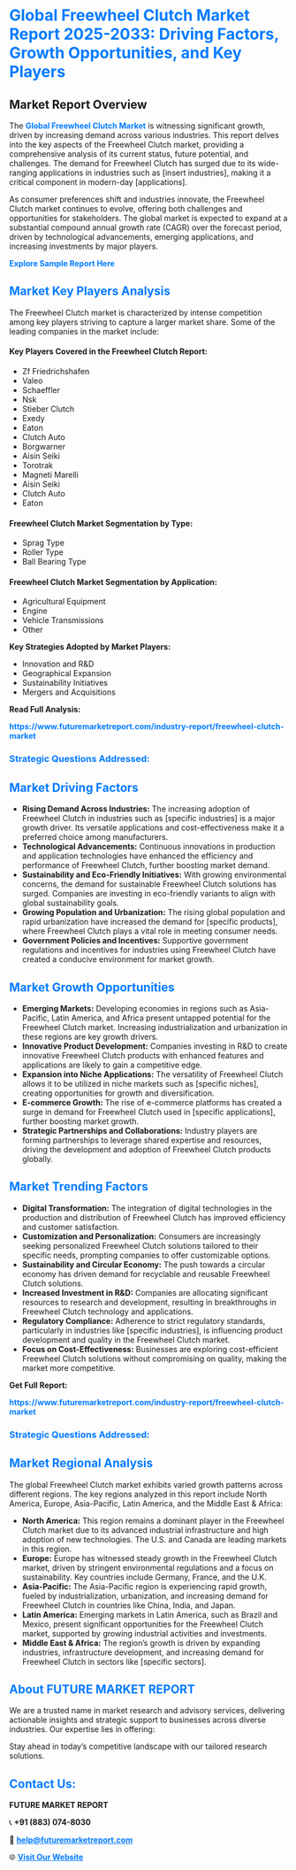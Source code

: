 <h1 style="color: #007BFF;">Global Freewheel Clutch Market Report 2025-2033: Driving Factors, Growth Opportunities, and Key Players</h1>

<section id="overview">
<h2>Market Report Overview</h2>
<p>The <a href="https://www.futuremarketreport.com/industry-report/freewheel-clutch-market" style="color: #007BFF; text-decoration: none;"><strong>Global Freewheel Clutch Market</strong></a> is witnessing significant growth, driven by increasing demand across various industries. This report delves into the key aspects of the Freewheel Clutch market, providing a comprehensive analysis of its current status, future potential, and challenges. The demand for Freewheel Clutch has surged due to its wide-ranging applications in industries such as [insert industries], making it a critical component in modern-day [applications].</p>
<p>As consumer preferences shift and industries innovate, the Freewheel Clutch market continues to evolve, offering both challenges and opportunities for stakeholders. The global market is expected to expand at a substantial compound annual growth rate (CAGR) over the forecast period, driven by technological advancements, emerging applications, and increasing investments by major players.</p>
</section>

<section id="overview">
<p><a href="https://www.futuremarketreport.com/request-sample/reportId=61685" style="color: #007BFF; text-decoration: none;"><strong>Explore Sample Report Here</strong></a></p>
</section>

<section id="key-players">
<h2 style="color: #007BFF;">Market Key Players Analysis</h2>
<p>The Freewheel Clutch market is characterized by intense competition among key players striving to capture a larger market share. Some of the leading companies in the market include:</p>
<h4>Key Players Covered in the Freewheel Clutch Report:</h4>
<ul><li>Zf Friedrichshafen</li><li>Valeo</li><li>Schaeffler</li><li>Nsk</li><li>Stieber Clutch</li><li>Exedy</li><li>Eaton</li><li>Clutch Auto</li><li>Borgwarner</li><li>Aisin Seiki</li><li>Torotrak</li><li>Magneti Marelli</li><li>Aisin Seiki</li><li>Clutch Auto</li><li>Eaton</li></ul>
<h4>Freewheel Clutch Market Segmentation by Type:</h4>
<ul><li>Sprag Type</li><li>Roller Type</li><li>Ball Bearing Type</li></ul>

<h4>Freewheel Clutch Market Segmentation by Application:</h4>
<ul><li>Agricultural Equipment</li><li>Engine</li><li>Vehicle Transmissions</li><li>Other</li></ul>
<p><strong>Key Strategies Adopted by Market Players:</strong></p>
<ul>
<li>Innovation and R&D</li>
<li>Geographical Expansion</li>
<li>Sustainability Initiatives</li>
<li>Mergers and Acquisitions</li>
</ul>
</section>

<section>
<p><strong>Read Full Analysis: </strong></p><a href="https://www.futuremarketreport.com/industry-report/freewheel-clutch-market" style="color: #007BFF; text-decoration: none;"><strong>https://www.futuremarketreport.com/industry-report/freewheel-clutch-market</strong></a>
<h3 style="color: #007BFF;">Strategic Questions Addressed:</h3>
</section>

<section id="driving-factors">
<h2 style="color: #007BFF;">Market Driving Factors</h2>
<ul>
<li><strong>Rising Demand Across Industries:</strong> The increasing adoption of Freewheel Clutch in industries such as [specific industries] is a major growth driver. Its versatile applications and cost-effectiveness make it a preferred choice among manufacturers.</li>
<li><strong>Technological Advancements:</strong> Continuous innovations in production and application technologies have enhanced the efficiency and performance of Freewheel Clutch, further boosting market demand.</li>
<li><strong>Sustainability and Eco-Friendly Initiatives:</strong> With growing environmental concerns, the demand for sustainable Freewheel Clutch solutions has surged. Companies are investing in eco-friendly variants to align with global sustainability goals.</li>
<li><strong>Growing Population and Urbanization:</strong> The rising global population and rapid urbanization have increased the demand for [specific products], where Freewheel Clutch plays a vital role in meeting consumer needs.</li>
<li><strong>Government Policies and Incentives:</strong> Supportive government regulations and incentives for industries using Freewheel Clutch have created a conducive environment for market growth.</li>
</ul>
</section>

<section id="growth-opportunities">
<h2 style="color: #007BFF;">Market Growth Opportunities</h2>
<ul>
<li><strong>Emerging Markets:</strong> Developing economies in regions such as Asia-Pacific, Latin America, and Africa present untapped potential for the Freewheel Clutch market. Increasing industrialization and urbanization in these regions are key growth drivers.</li>
<li><strong>Innovative Product Development:</strong> Companies investing in R&D to create innovative Freewheel Clutch products with enhanced features and applications are likely to gain a competitive edge.</li>
<li><strong>Expansion into Niche Applications:</strong> The versatility of Freewheel Clutch allows it to be utilized in niche markets such as [specific niches], creating opportunities for growth and diversification.</li>
<li><strong>E-commerce Growth:</strong> The rise of e-commerce platforms has created a surge in demand for Freewheel Clutch used in [specific applications], further boosting market growth.</li>
<li><strong>Strategic Partnerships and Collaborations:</strong> Industry players are forming partnerships to leverage shared expertise and resources, driving the development and adoption of Freewheel Clutch products globally.</li>
</ul>
</section>

<section id="trending-factors">
<h2 style="color: #007BFF;">Market Trending Factors</h2>
<ul>
<li><strong>Digital Transformation:</strong> The integration of digital technologies in the production and distribution of Freewheel Clutch has improved efficiency and customer satisfaction.</li>
<li><strong>Customization and Personalization:</strong> Consumers are increasingly seeking personalized Freewheel Clutch solutions tailored to their specific needs, prompting companies to offer customizable options.</li>
<li><strong>Sustainability and Circular Economy:</strong> The push towards a circular economy has driven demand for recyclable and reusable Freewheel Clutch solutions.</li>
<li><strong>Increased Investment in R&D:</strong> Companies are allocating significant resources to research and development, resulting in breakthroughs in Freewheel Clutch technology and applications.</li>
<li><strong>Regulatory Compliance:</strong> Adherence to strict regulatory standards, particularly in industries like [specific industries], is influencing product development and quality in the Freewheel Clutch market.</li>
<li><strong>Focus on Cost-Effectiveness:</strong> Businesses are exploring cost-efficient Freewheel Clutch solutions without compromising on quality, making the market more competitive.</li>
</ul>
</section>

<section>
<p><strong>Get Full Report: </strong></p><a href="https://www.futuremarketreport.com/industry-report/freewheel-clutch-market" style="color: #007BFF; text-decoration: none;"><strong>https://www.futuremarketreport.com/industry-report/freewheel-clutch-market</strong></a>
<h3 style="color: #007BFF;">Strategic Questions Addressed:</h3>
</section>


<section id="regional-analysis">
<h2 style="color: #007BFF;">Market Regional Analysis</h2>
<p>The global Freewheel Clutch market exhibits varied growth patterns across different regions. The key regions analyzed in this report include North America, Europe, Asia-Pacific, Latin America, and the Middle East & Africa:</p>
<ul>
<li><strong>North America:</strong> This region remains a dominant player in the Freewheel Clutch market due to its advanced industrial infrastructure and high adoption of new technologies. The U.S. and Canada are leading markets in this region.</li>
<li><strong>Europe:</strong> Europe has witnessed steady growth in the Freewheel Clutch market, driven by stringent environmental regulations and a focus on sustainability. Key countries include Germany, France, and the U.K.</li>
<li><strong>Asia-Pacific:</strong> The Asia-Pacific region is experiencing rapid growth, fueled by industrialization, urbanization, and increasing demand for Freewheel Clutch in countries like China, India, and Japan.</li>
<li><strong>Latin America:</strong> Emerging markets in Latin America, such as Brazil and Mexico, present significant opportunities for the Freewheel Clutch market, supported by growing industrial activities and investments.</li>
<li><strong>Middle East & Africa:</strong> The region’s growth is driven by expanding industries, infrastructure development, and increasing demand for Freewheel Clutch in sectors like [specific sectors].</li>
</ul>
</section>

<footer>
<h2 style="color: #007BFF;">About FUTURE MARKET REPORT</h2>
<p>We are a trusted name in market research and advisory services, delivering actionable insights and strategic support to businesses across diverse industries. Our expertise lies in offering:</p>

<p>Stay ahead in today’s competitive landscape with our tailored research solutions.</p>

<h2 style="color: #007BFF;">Contact Us:</h2>
<p><strong>FUTURE MARKET REPORT</strong></p>
<p>📞 <strong>+91 (883) 074-8030</strong></p>
<p>📧 <strong><a href="mailto:help@futuremarketreport.com" style="color: #007BFF;">help@futuremarketreport.com</a></strong></p>
<p>🌐 <strong><a href="https://www.futuremarketreport.com/" style="color: #007BFF;">Visit Our Website</a></strong></p>
</footer>